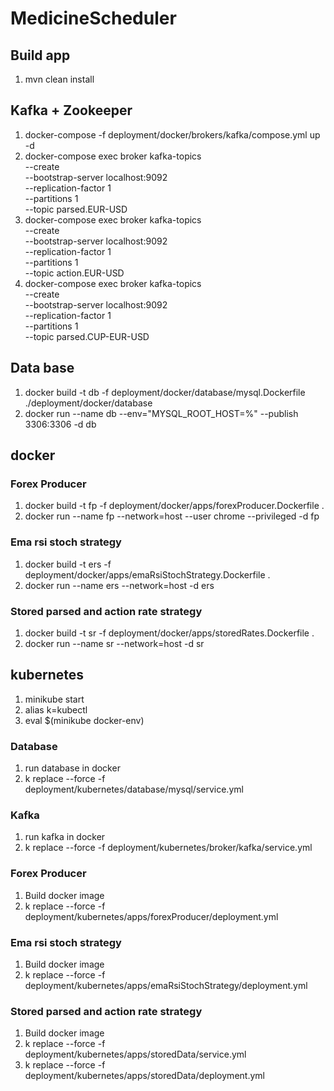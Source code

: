 # MedicineScheduler
## Build app
1. mvn clean install

## Kafka + Zookeeper
1. docker-compose -f deployment/docker/brokers/kafka/compose.yml up -d
2. docker-compose exec broker kafka-topics \
   --create \
   --bootstrap-server localhost:9092 \
   --replication-factor 1 \
   --partitions 1 \
   --topic parsed.EUR-USD
3. docker-compose exec broker kafka-topics \
   --create \
   --bootstrap-server localhost:9092 \
   --replication-factor 1 \
   --partitions 1 \
   --topic action.EUR-USD
4. docker-compose exec broker kafka-topics \
   --create \
   --bootstrap-server localhost:9092 \
   --replication-factor 1 \
   --partitions 1 \
   --topic parsed.CUP-EUR-USD

## Data base
1. docker build -t db -f deployment/docker/database/mysql.Dockerfile ./deployment/docker/database
2. docker run --name db --env="MYSQL_ROOT_HOST=%" --publish 3306:3306 -d db

## docker
### Forex Producer
1. docker build -t fp -f deployment/docker/apps/forexProducer.Dockerfile .
2. docker run --name fp --network=host --user chrome --privileged -d fp

### Ema rsi stoch strategy
1. docker build -t ers -f deployment/docker/apps/emaRsiStochStrategy.Dockerfile .
2. docker run --name ers --network=host -d ers

### Stored parsed and action rate strategy 
1. docker build -t sr -f deployment/docker/apps/storedRates.Dockerfile .
2. docker run --name sr --network=host -d sr

## kubernetes
1. minikube start
2. alias k=kubectl
3. eval $(minikube docker-env)

### Database
1. run database in docker
2. k replace --force -f deployment/kubernetes/database/mysql/service.yml

### Kafka
1. run kafka in docker
2. k replace --force -f deployment/kubernetes/broker/kafka/service.yml

### Forex Producer
1. Build docker image
2. k replace --force -f deployment/kubernetes/apps/forexProducer/deployment.yml

### Ema rsi stoch strategy
1. Build docker image
2. k replace --force -f deployment/kubernetes/apps/emaRsiStochStrategy/deployment.yml

### Stored parsed and action rate strategy
1. Build docker image
2. k replace --force -f deployment/kubernetes/apps/storedData/service.yml 
3. k replace --force -f deployment/kubernetes/apps/storedData/deployment.yml
  